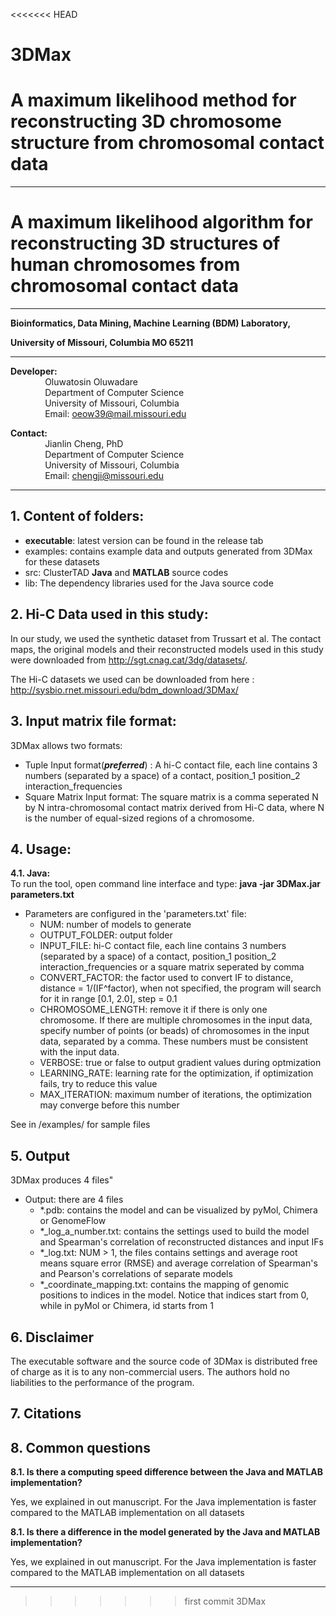 <<<<<<< HEAD
# 3DMax
A maximum likelihood method for reconstructing 3D chromosome structure from chromosomal contact data
=======
------------------------------------------------------------------------------------------------------------------------------------
# A maximum likelihood algorithm for reconstructing 3D structures of human chromosomes from chromosomal contact data
------------------------------------------------------------------------------------------------------------------------------------
**Bioinformatics, Data Mining, Machine Learning (BDM) Laboratory,**

**University of Missouri, Columbia MO 65211**

----------------------------------------------------------------------

**Developer:** <br />
		 &nbsp;&nbsp;&nbsp;&nbsp;&nbsp;&nbsp;&nbsp;&nbsp;&nbsp;&nbsp;&nbsp;&nbsp;&nbsp;&nbsp;Oluwatosin Oluwadare <br />
		 &nbsp;&nbsp;&nbsp;&nbsp;&nbsp;&nbsp;&nbsp;&nbsp;&nbsp;&nbsp;&nbsp;&nbsp;&nbsp;&nbsp;Department of Computer Science <br />
		 &nbsp;&nbsp;&nbsp;&nbsp;&nbsp;&nbsp;&nbsp;&nbsp;&nbsp;&nbsp;&nbsp;&nbsp;&nbsp;&nbsp;University of Missouri, Columbia <br />
		 &nbsp;&nbsp;&nbsp;&nbsp;&nbsp;&nbsp;&nbsp;&nbsp;&nbsp;&nbsp;&nbsp;&nbsp;&nbsp;&nbsp;Email: oeow39@mail.missouri.edu 

**Contact:** <br />
		 &nbsp;&nbsp;&nbsp;&nbsp;&nbsp;&nbsp;&nbsp;&nbsp;&nbsp;&nbsp;&nbsp;&nbsp;&nbsp;&nbsp;Jianlin Cheng, PhD <br />
		 &nbsp;&nbsp;&nbsp;&nbsp;&nbsp;&nbsp;&nbsp;&nbsp;&nbsp;&nbsp;&nbsp;&nbsp;&nbsp;&nbsp;Department of Computer Science <br />
		 &nbsp;&nbsp;&nbsp;&nbsp;&nbsp;&nbsp;&nbsp;&nbsp;&nbsp;&nbsp;&nbsp;&nbsp;&nbsp;&nbsp;University of Missouri, Columbia <br />
		 &nbsp;&nbsp;&nbsp;&nbsp;&nbsp;&nbsp;&nbsp;&nbsp;&nbsp;&nbsp;&nbsp;&nbsp;&nbsp;&nbsp;Email: chengji@missouri.edu 
	 
--------------------------------------------------------------------	

**1.	Content of folders:**
-----------------------------------------------------------	
* **executable**: latest version can be found in the release tab
* examples: contains example data and outputs generated from 3DMax for these datasets 
* src: ClusterTAD **Java** and **MATLAB** source codes
* lib: The dependency libraries used for the Java source code


**2.	Hi-C Data used in this study:**
-----------------------------------------------------------
In our study, we used the synthetic dataset from Trussart et al. The contact maps, the original models and their reconstructed models 
used in this study were downloaded from http://sgt.cnag.cat/3dg/datasets/. 

The Hi-C  datasets we used can be downloaded from here : http://sysbio.rnet.missouri.edu/bdm_download/3DMax/ 


**3.	Input matrix file format:**
-----------------------------------------------------------
3DMax allows two formats:
* Tuple Input format(**_preferred_**) : A hi-C contact file, each line contains 3 numbers (separated by a space) of a contact, position_1 position_2 interaction_frequencies
* Square Matrix Input format: The square matrix is a comma seperated N by N intra-chromosomal contact matrix derived from Hi-C data, where N is the number of equal-sized regions of a chromosome.


**4.	Usage:**
-----------------------------------------------------------
**4.1. 	Java:** <br />
To run the tool, open command line interface and type: 	 **java -jar 3DMax.jar parameters.txt** 

- Parameters are configured in the 'parameters.txt' file:
	+ NUM: number of models to generate
	+ OUTPUT_FOLDER: output folder
	+ INPUT_FILE: hi-C contact file, each line contains 3 numbers (separated by a space) of a contact, position_1 position_2 interaction_frequencies  or a square matrix seperated by comma
	+ CONVERT_FACTOR: the factor used to convert IF to distance, distance = 1/(IF^factor), when not specified, the program will search for it in range [0.1, 2.0], step = 0.1
	+ CHROMOSOME_LENGTH: remove it if there is only one chromosome. If there are multiple chromosomes in the input data, specify number of points (or beads) of chromosomes in the input data, separated by a comma. These numbers must be consistent with the input data.	
	+ VERBOSE: true or false to output gradient values during optmization
	+ LEARNING_RATE: learning rate for the optimization, if optimization fails, try to reduce this value
	+ MAX_ITERATION: maximum number of iterations, the optimization may converge before this number

See in /examples/ for sample files


**5.	Output**
-----------------------------------------------------------
3DMax produces 4  files"

- Output: there are 4 files	
	+ *.pdb: contains the model and can be visualized by pyMol, Chimera or GenomeFlow
	+ *_log_a_number.txt: contains the settings used to build the model and Spearman's correlation of reconstructed distances and input IFs
	+ *_log.txt: NUM > 1, the files contains settings and average root means square error (RMSE) and average correlation of Spearman's and Pearson's correlations of separate models
	+ *_coordinate_mapping.txt: contains the mapping of genomic positions to indices in the model. Notice that indices start from 0, while in pyMol or Chimera, id starts from 1

**6. Disclaimer**
-----------------------------------------------------------
The executable software and the source code of 3DMax is distributed free of charge as it is to any non-commercial users. The authors hold no liabilities to the performance of the program.

**7. Citations**
-----------------------------------------------------------


**8. Common questions**
-----------------------------------------------------------
**8.1. Is there a computing speed difference between the Java and MATLAB implementation?**

Yes, we explained in out manuscript. For the Java implementation is faster compared to the MATLAB implementation on all datasets

**8.1. Is there a difference in the model generated by the Java and MATLAB implementation?**

Yes, we explained in out manuscript. For the Java implementation is faster compared to the MATLAB implementation on all datasets

-----------------------------------------------------------
>>>>>>> first commit 3DMax
